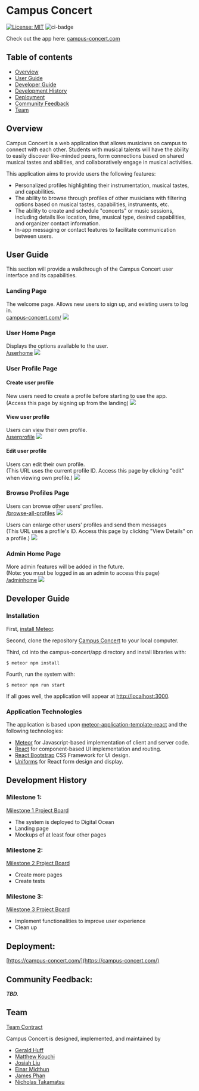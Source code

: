 # Campus Concert
[![License: MIT](https://img.shields.io/badge/License-MIT-yellow.svg)](https://opensource.org/licenses/MIT)
![ci-badge](https://github.com/campus-concert/campus-concert/workflows/ci-campus-concert/badge.svg)

Check out the app here: [campus-concert.com](https://campus-concert.com/)
## Table of contents

* [Overview](#overview)
* [User Guide](#user-guide)
* [Developer Guide](#developer-guide)
* [Development History](#development-history)
* [Deployment](#deployment)
* [Community Feedback](#community-feedback)
* [Team](#team)

## Overview

Campus Concert is a web application that allows musicians on campus to connect with each other. Students with musical talents will have the ability to easily discover like-minded peers, form connections based on shared musical tastes and abilities, and collaboratively engage in musical activities. 

This application aims to provide users the following features:
* Personalized profiles highlighting their instrumentation, musical tastes, and capabilities.
* The ability to browse through profiles of other musicians with filtering options based on musical tastes, capabilities, instruments, etc.
* The ability to create and schedule "concerts" or music sessions, including details like location, time, musical type, desired capabilities, and organizer contact information.
* In-app messaging or contact features to facilitate communication between users.

## User Guide

This section will provide a walkthrough of the Campus Concert user interface and its capabilities.

### Landing Page
The welcome page. Allows new users to sign up, and existing users to log in.<br>
[campus-concert.com/](https://campus-concert.com/)
![](images/landing.png)

### User Home Page
Displays the options available to the user.<br>
[/userhome](https://campus-concert.com/userhome)
![](images/userhome.png)

### User Profile Page
#### Create user profile
New users need to create a profile before starting to use the app.<br>
(Access this page by signing up from the landing)
![](images/createuser.png)
#### View user profile
Users can view their own profile.<br>
[/userprofile](https://campus-concert.com/userprofile)
![](images/viewuser.png)
#### Edit user profile
Users can edit their own profile.<br>
(This URL uses the current profile ID. Access this page by clicking "edit" when viewing own profile.)
![](images/edituser.png)

### Browse Profiles Page
Users can browse other users' profiles.<br>
[/browse-all-profiles](https://campus-concert.com/browse-all-profiles)
![](images/browseprofiles.png)

Users can enlarge other users' profiles and send them messages<br>
(This URL uses a profile's ID. Access this page by clicking "View Details" on a profile.)
![](images/viewprofile.png)

### Admin Home Page
More admin features will be added in the future.<br>
(Note: you must be logged in as an admin to access this page)<br>
[/adminhome](https://campus-concert.com/adminhome)
![](images/adminhome.png)

## Developer Guide

### Installation

First, [install Meteor](https://www.meteor.com/install).

Second, clone the repository [Campus Concert](https://github.com/campus-consert/campus-consert) to your local computer.

Third, cd into the campus-concert/app directory and install libraries with:

```
$ meteor npm install
```

Fourth, run the system with:

```
$ meteor npm run start
```

If all goes well, the application will appear at [http://localhost:3000](http://localhost:3000).

### Application Technologies

The application is based upon [meteor-application-template-react](https://ics-software-engineering.github.io/meteor-application-template-react/) and the following technologies:
* [Meteor](https://www.meteor.com/) for Javascript-based implementation of client and server code.
* [React](https://reactjs.org/) for component-based UI implementation and routing.
* [React Bootstrap](https://react-bootstrap.github.io/) CSS Framework for UI design.
* [Uniforms](https://uniforms.tools/) for React form design and display.

## Development History

### Milestone 1:

[Milestone 1 Project Board](https://github.com/orgs/campus-concert/projects/2)

- The system is deployed to Digital Ocean
- Landing page
- Mockups of at least four other pages

### Milestone 2:

[Milestone 2 Project Board](https://github.com/orgs/campus-concert/projects/3)

- Create more pages
- Create tests

### Milestone 3:

[Milestone 3 Project Board](https://github.com/orgs/campus-concert/projects/4)

- Implement functionalities to improve user experience
- Clean up

## Deployment:

[https://campus-concert.com/](https://campus-concert.com/)

## Community Feedback:

<b><i>TBD.</i></b>

## Team

[Team Contract](https://docs.google.com/document/d/1Ckn2tzphzKtFnbybxNjpLsFNhzwq6GbyBl7eKxhJxuA/edit?usp=sharing)

Campus Concert is designed, implemented, and maintained by
* [Gerald Huff](https://codecraftsperson.github.io)
* [Matthew Kouchi](https://matthewtkouchi.github.io/)
* [Josiah Liu](https://josiahsliu.github.io)
* [Einar Midthun](https://einar-m.github.io/)
* [James Phan](https://jamesgphan.github.io)
* [Nicholas Takamatsu](https://nicktaka.github.io/)
